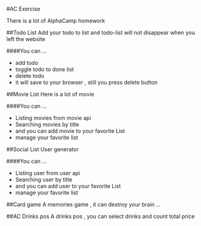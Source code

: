 #AC Exercise

There is a lot of AlphaCamp homework



##Todo List
Add your todo to list
and todo-list will not disappear when you left the website

####You can ...
- add todo
- toggle todo to done list
- delete todo
- it will save to your browser , still you press delete button



##Movie List
Here is a lot of movie

####You can ...
- Listing movies from movie api
- Searching movies by title
- and you can add movie to your favorite List
- manage your favorite list



##Social List
User generator

####You can ...
- Listing user from user api
- Searching user by title
- and you can add user to your favorite List
- manage your favorite list



##Card game
A memories game , it can destroy your brain ...


##AC Drinks pos
A drinks pos , you can select drinks and count total price
